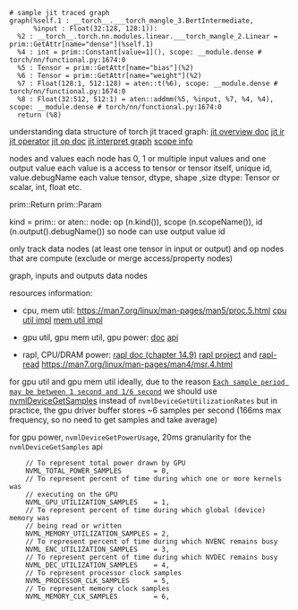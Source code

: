 
```text
# sample jit traced graph
graph(%self.1 : __torch__.___torch_mangle_3.BertIntermediate,
      %input : Float(32:128, 128:1)):
  %2 : __torch__.torch.nn.modules.linear.___torch_mangle_2.Linear = prim::GetAttr[name="dense"](%self.1)
  %4 : int = prim::Constant[value=1](), scope: __module.dense # torch/nn/functional.py:1674:0
  %5 : Tensor = prim::GetAttr[name="bias"](%2)
  %6 : Tensor = prim::GetAttr[name="weight"](%2)
  %7 : Float(128:1, 512:128) = aten::t(%6), scope: __module.dense # torch/nn/functional.py:1674:0
  %8 : Float(32:512, 512:1) = aten::addmm(%5, %input, %7, %4, %4), scope: __module.dense # torch/nn/functional.py:1674:0
  return (%8)

```

understanding data structure of torch jit traced graph:
[jit overview doc](https://github.com/pytorch/pytorch/blob/master/torch/csrc/jit/OVERVIEW.md)
[jit ir](https://github.com/pytorch/pytorch/blob/master/torch/csrc/jit/ir/ir.cpp)
[jit operator](https://github.com/pytorch/pytorch/blob/master/torch/csrc/jit/runtime/operator.cpp)
[jit op doc](https://pytorch.org/docs/master/jit_builtin_functions.html)
[jit interpret graph](https://pytorch.org/docs/stable/jit.html#interpreting-graphs)
[scope info](https://github.com/pytorch/pytorch/pull/3016/files)

nodes and values
each node has 0, 1 or multiple input values and one output value
each value is a access to tensor or tensor itself, unique id, value.debugName
each value tensor, dtype, shape ,size
  dtype: Tensor or scalar, int, float etc.
  
prim::Return
prim::Param

kind = prim:: or aten::
node: op (n.kind()), scope (n.scopeName()), id (n.output().debugName())
  so node can use output value id

only track 
    data nodes (at least one tensor in input or output) and 
    op nodes that are compute (exclude or merge access/property nodes)

graph, inputs and outputs data nodes

resources information:
- cpu, mem util: https://man7.org/linux/man-pages/man5/proc.5.html
[cpu util impl](https://www.kgoettler.com/post/proc-stat/)
[mem util impl](https://github.com/rfjakob/earlyoom/blob/master/meminfo.c)

- gpu util, gpu mem util, gpu power: 
  [doc](https://docs.nvidia.com/deploy/nvml-api/index.html)
  [api](https://github.com/NVIDIA/nvidia-settings/blob/master/src/nvml.h)

- rapl, CPU/DRAM power: 
  [rapl doc (chapter 14.9)](https://www.intel.com/content/www/us/en/architecture-and-technology/64-ia-32-architectures-software-developer-vol-3b-part-2-manual.html)
  [rapl project](http://web.eece.maine.edu/~vweaver/projects/rapl/index.html) and [rapl-read](https://github.com/deater/uarch-configure/blob/master/rapl-read/rapl-read.c)
  https://man7.org/linux/man-pages/man4/msr.4.html

for gpu util and gpu mem util
ideally, due to the reason [`Each sample period may be between 1 second and 1/6 second`](https://docs.nvidia.com/deploy/nvml-api/structnvmlUtilization__t.html#structnvmlUtilization__t)
we should use [nvmlDeviceGetSamples](https://docs.nvidia.com/deploy/nvml-api/group__nvmlDeviceQueries.html#group__nvmlDeviceQueries_1gb7d2a6d2a9b4584cd985765d1ff46c94)
instead of `nvmlDeviceGetUtilizationRates`
but in practice, the gpu driver buffer stores ~6 samples per second (166ms max frequency, so no need to get samples and take average)

for gpu power, `nvmlDeviceGetPowerUsage`, 20ms granularity for the `nvmlDeviceGetSamples` api

```text
    // To represent total power drawn by GPU
    NVML_TOTAL_POWER_SAMPLES        = 0,
    // To represent percent of time during which one or more kernels was
    // executing on the GPU
    NVML_GPU_UTILIZATION_SAMPLES    = 1,
    // To represent percent of time during which global (device) memory was
    // being read or written
    NVML_MEMORY_UTILIZATION_SAMPLES = 2,
    // To represent percent of time during which NVENC remains busy
    NVML_ENC_UTILIZATION_SAMPLES    = 3,
    // To represent percent of time during which NVDEC remains busy
    NVML_DEC_UTILIZATION_SAMPLES    = 4,
    // To represent processor clock samples
    NVML_PROCESSOR_CLK_SAMPLES      = 5,
    // To represent memory clock samples
    NVML_MEMORY_CLK_SAMPLES         = 6,
```
